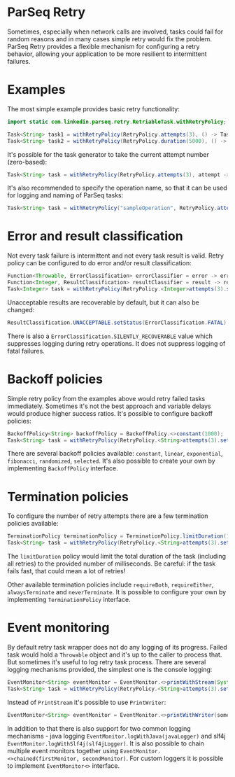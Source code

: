 ParSeq Retry
============

Sometimes, especially when network calls are involved, tasks could fail for random reasons and in many cases simple retry would fix the problem. ParSeq Retry provides a flexible mechanism for configuring a retry behavior, allowing your application to be more resilient to intermittent failures.

Examples
========

The most simple example provides basic retry functionality:

```java
import static com.linkedin.parseq.retry.RetriableTask.withRetryPolicy;

Task<String> task1 = withRetryPolicy(RetryPolicy.attempts(3), () -> Task.value("Hello, World!"));
Task<String> task2 = withRetryPolicy(RetryPolicy.duration(5000), () -> Task.value("Hello, World!"));
```

It's possible for the task generator to take the current attempt number (zero-based): 

```java
Task<String> task = withRetryPolicy(RetryPolicy.attempts(3), attempt -> Task.value("Current attempt: " + attempt));
```

It's also recommended to specify the operation name, so that it can be used for logging and naming of ParSeq tasks:

```java
Task<String> task = withRetryPolicy("sampleOperation", RetryPolicy.attempts(3), () -> Task.value("Hello, World!"));
```

Error and result classification
===============================

Not every task failure is intermittent and not every task result is valid. Retry policy can be configured to do error and/or result classification:

```java
Function<Throwable, ErrorClassification> errorClassifier = error -> error instanceof TimeoutException ? ErrorClassification.RECOVERABLE : ErrorClassification.FATAL;
Function<Integer, ResultClassification> resultClassifier = result -> result == 0 ? ResultClassification.UNACCEPTABLE : ResultClassification.ACCEPTABLE;
Task<Integer> task = withRetryPolicy(RetryPolicy.<Integer>attempts(3).setResultClassifier(resultClassifier).setErrorClassifier(errorClassifier), () -> Task.value(Random.nextInt(10)));
```

Unacceptable results are recoverable by default, but it can also be changed:

```java
ResultClassification.UNACCEPTABLE.setStatus(ErrorClassification.FATAL);
```

There is also a ```ErrorClassification.SILENTLY_RECOVERABLE``` value which suppresses logging during retry operations. It does not suppress logging of fatal failures.

Backoff policies
================

Simple retry policy from the examples above would retry failed tasks immediately. Sometimes it's not the best approach and variable delays would produce higher success ratios. It's possible to configure backoff policies:

```java
BackoffPolicy<String> backoffPolicy = BackoffPolicy.<>constant(1000);
Task<String> task = withRetryPolicy(RetryPolicy.<String>attempts(3).setBackoffPolicy(backoffPolicy), () -> Task.value("Hello, World!"));
```

There are several backoff policies available: ```constant```, ```linear```, ```exponential```, ```fibonacci```, ```randomized```, ```selected```. It's also possible to create your own by implementing ```BackoffPolicy``` interface.

Termination policies
====================

To configure the number of retry attempts there are a few termination policies available:

```java
TerminationPolicy terminationPolicy = TerminationPolicy.limitDuration(1000);
Task<String> task = withRetryPolicy(RetryPolicy.<String>attempts(3).setTerminationPolicy(terminationPolicy), () -> Task.value("Hello, World!"));
```

The ```limitDuration``` policy would limit the total duration of the task (including all retries) to the provided number of milliseconds. Be careful: if the task fails fast, that could mean a lot of retries!

Other available termination policies include ```requireBoth```, ```requireEither```, ```alwaysTerminate``` and ```neverTerminate```. It is possible to configure your own by implementing ```TerminationPolicy``` interface.

Event monitoring
================

By default retry task wrapper does not do any logging of its progress. Failed task would hold a ```Throwable``` object and it's up to the caller to process that. But sometimes it's useful to log retry task process. There are several logging mechanisms provided, the simplest one is the console logging:

```java
EventMonitor<String> eventMonitor = EventMonitor.<>printWithStream(System.out);
Task<String> task = withRetryPolicy(RetryPolicy.<String>attempts(3).setEventMonitor(eventMonitor), () -> Task.value("Hello, World!"));
```

Instead of ```PrintStream``` it's possible to use ```PrintWriter```:
```java
EventMonitor<String> eventMonitor = EventMonitor.<>printWithWriter(somePrintWriter);
```

In addition to that there is also support for two common logging mechanisms - java logging ```EventMonitor.logWithJava(javaLogger)``` and slf4j ```EventMonitor.logWithSlf4j(slf4jLogger)```. It is also possible to chain multiple event monitors together using ```EventMonitor.<>chained(firstMonitor, secondMonitor)```. For custom loggers it is possible to implement ```EventMonitor<>``` interface.
